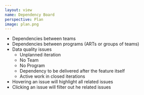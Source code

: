 ```yaml
---
layout: view
name: Dependency Board
perspective: Plan
image: plan.png
---
```

<ul>
  <li>Dependencies between teams</li>
  <li>Dependencies between programs (ARTs or groups of teams)</li>
  <li>Data quality issues
    <ul>
      <li>Unplanned iteration</li>
      <li>No Team</li>
      <li>No Program</li>
      <li>Dependency to be delivered after the feature itself</li>
      <li>Active work in closed iterations</li>
    </ul>
  </li>
  <li>Hovering an issue will highlight all related issues</li>
  <li>Clicking an issue will filter out he related issues</li>
</ul>

